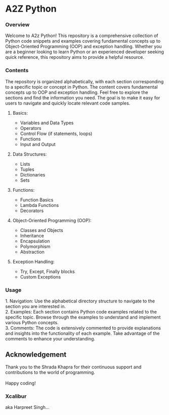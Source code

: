 <h1> A2Z Python </h1>

<h3> Overview</h3>
Welcome to A2z Python! This repository is a comprehensive collection of Python code snippets and examples covering fundamental concepts up to Object-Oriented Programming (OOP) and exception handling. Whether you are a beginner looking to learn Python or an experienced developer seeking quick reference, this repository aims to provide a helpful resource.

<h3>Contents</h3>
The repository is organized alphabetically, with each section corresponding to a specific topic or concept in Python. The content covers fundamental concepts up to OOP and exception handling. Feel free to explore the sections and find the information you need. The goal is to make it easy for users to navigate and quickly locate relevant code samples.

1. Basics:
   - Variables and Data Types
   - Operators
   - Control Flow (if statements, loops)
   - Functions
   - Input and Output

2. Data Structures:
   - Lists
   - Tuples
   - Dictionaries
   - Sets

3. Functions:
   - Function Basics
   - Lambda Functions
   - Decorators

4. Object-Oriented Programming (OOP):
   - Classes and Objects
   - Inheritance
   - Encapsulation
   - Polymorphism
   - Abstraction

5. Exception Handling:
   - Try, Except, Finally blocks
   - Custom Exceptions

<h3>Usage</h3>
1. Navigation: Use the alphabetical directory structure to navigate to the section you are interested in.
<br>
2. Examples: Each section contains Python code examples related to the specific topic. Browse through the examples to understand and implement various Python concepts.
<br>
3. Comments: The code is extensively commented to provide explanations and insights into the functionality of each example. Take advantage of the comments to enhance your understanding.
<br>

<h2>Acknowledgement </h2>
Thank you to the Shrada Khapra for their continuous support and contributions to the world of programming.
<br>
<br>
Happy coding!
<br>

<p>
<b>
<h3>Xcalibur</h3> 
</b>
aka Harpreet Singh...
</p>
